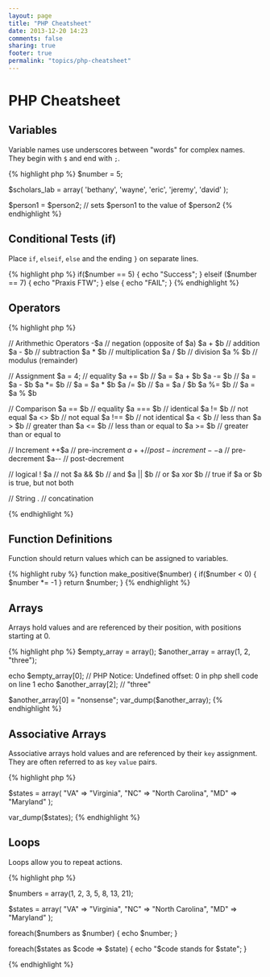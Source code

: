 ```yaml
---
layout: page
title: "PHP Cheatsheet"
date: 2013-12-20 14:23
comments: false
sharing: true
footer: true
permalink: "topics/php-cheatsheet"
---
```


# PHP Cheatsheet

## Variables
Variable names use underscores between "words" for complex names. They
begin with `$` and end with `;`.

{% highlight php %}
$number = 5;

$scholars_lab = array(
  'bethany',
  'wayne',
  'eric', 
  'jeremy', 
  'david'
);

$person1 = $person2; // sets $person1 to the value of $person2
{% endhighlight %}

## Conditional Tests (if)

Place `if`, `elseif`, `else` and the ending `}` on separate lines.

{% highlight php %}
if($number == 5) {
  echo "Success";
} elseif ($number == 7) {
  echo "Praxis FTW";
} else {
  echo "FAIL";
}
{% endhighlight %}


## Operators
{% highlight php %}

// Arithmethic Operators
-$a     // negation (opposite of $a)
$a + $b // addition
$a - $b // subtraction
$a * $b // multiplication
$a / $b // division
$a % $b // modulus (remainder)

// Assignment
$a = 4; // equality
$a += $b // $a = $a + $b
$a -= $b // $a = $a - $b
$a *= $b // $a = $a * $b
$a /= $b // $a = $a / $b
$a %= $b // $a = $a % $b

// Comparison
$a == $b   // equality
$a === $b  // identical
$a != $b   // not equal
$a <> $b   // not equal
$a !== $b  // not identical
$a < $b    // less than
$a > $b    // greater than
$a <= $b   // less than or equal to
$a >= $b   // greater than or equal to

// Increment
++$a // pre-increment
$a++ // post-increment
--$a // pre-decrement
$a-- // post-decrement

// logical
! $a     // not
$a && $b // and
$a || $b // or
$a xor $b // true if $a or $b is true, but not both

// String
. // concatination

{% endhighlight %}

## Function Definitions

Function should return values which can be assigned to variables.

{% highlight ruby %}
function make_positive($number)
{
  if($number < 0) {
    $number *= -1
  }
  return $number;
}
{% endhighlight %}

## Arrays
Arrays hold values and are referenced by their position, with positions
starting at 0.

{% highlight php %}
$empty_array = array();
$another_array = array(1, 2, "three");

echo $empty_array[0]; // PHP Notice:  Undefined offset: 0 in php shell code on line 1
echo $another_array[2]; // "three"

$another_array[0] = "nonsense";
var_dump($another_array);
{% endhighlight %}

## Associative Arrays
Associative arrays hold values and are referenced by their `key`
assignment. They are often referred to as `key` `value` pairs.

{% highlight php %}

$states = array(
  "VA" => "Virginia",
  "NC" => "North Carolina",
  "MD" => "Maryland"
);

var_dump($states);
{% endhighlight %}


## Loops
Loops allow you to repeat actions.

{% highlight php %}

$numbers = array(1, 2, 3, 5, 8, 13, 21);

$states = array(
  "VA" => "Virginia",
  "NC" => "North Carolina",
  "MD" => "Maryland"
);

foreach($numbers as $number) {
  echo $number;
}

foreach($states as $code => $state) {
  echo "$code stands for $state";
}

{% endhighlight %}


